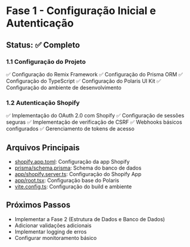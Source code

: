# Fase 1 - Configuração Inicial e Autenticação

## Status: ✅ Completo

### 1.1 Configuração do Projeto
✅ Configuração do Remix Framework
✅ Configuração do Prisma ORM
✅ Configuração do TypeScript
✅ Configuração do Polaris UI Kit
✅ Configuração do ambiente de desenvolvimento

### 1.2 Autenticação Shopify
✅ Implementação do OAuth 2.0 com Shopify
✅ Configuração de sessões seguras
✅ Implementação de verificação de CSRF
✅ Webhooks básicos configurados
✅ Gerenciamento de tokens de acesso

## Arquivos Principais
- [shopify.app.toml](cci:7://file:///c:/Users/marke/OneDrive/Documentos/moxxy-app-shopify-main/shopify.app.toml:0:0-0:0): Configuração da app Shopify
- [prisma/schema.prisma](cci:7://file:///c:/Users/marke/OneDrive/Documentos/moxxy-app-shopify-main/prisma/schema.prisma:0:0-0:0): Schema do banco de dados
- [app/shopify.server.ts](cci:7://file:///c:/Users/marke/OneDrive/Documentos/moxxy-app-shopify-main/app/shopify.server.ts:0:0-0:0): Configuração do Shopify App
- [app/root.tsx](cci:7://file:///c:/Users/marke/OneDrive/Documentos/moxxy-app-shopify-main/app/root.tsx:0:0-0:0): Configuração base do Polaris
- [vite.config.ts](cci:7://file:///c:/Users/marke/OneDrive/Documentos/moxxy-app-shopify-main/vite.config.ts:0:0-0:0): Configuração do build e ambiente

## Próximos Passos
- Implementar a Fase 2 (Estrutura de Dados e Banco de Dados)
- Adicionar validações adicionais
- Implementar logging de erros
- Configurar monitoramento básico
